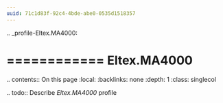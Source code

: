 ```yaml
---
uuid: 71c1d83f-92c4-4bde-abe0-0535d1518357
---
```

.. _profile-Eltex.MA4000:

============
Eltex.MA4000
============

.. contents:: On this page
    :local:
    :backlinks: none
    :depth: 1
    :class: singlecol

.. todo::
    Describe *Eltex.MA4000* profile

